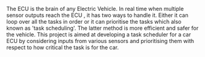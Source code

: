 The ECU is the brain of any Electric Vehicle. In real time when multiple sensor outputs reach the ECU , it has two ways to handle it. Either it can loop over all the tasks in order or it can prioritise the tasks which also known as 'task scheduling'. The latter method is more efficient and safer for the vehicle. This project is aimed at developing a task scheduler for a car ECU by considering inputs from various sensors and prioritising them with respect to how critical the task is for the car.
